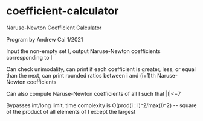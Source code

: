 # coefficient-calculator
Naruse-Newton Coefficient Calculator

Program by Andrew Cai
1/2021

Input the non-empty set I, output Naruse-Newton coefficients corresponding to I

Can check unimodality, can print if each coefficient is greater, less, or equal than the next, can print rounded ratios between i and (i+1)th Naruse-Newton coefficients

Can also compute Naruse-Newton coefficients of all I such that |I|<=7

Bypasses int/long limit, time complexity is O(prod(i : I)^2/max(I)^2) -- square of the product of all elements of I except the largest
